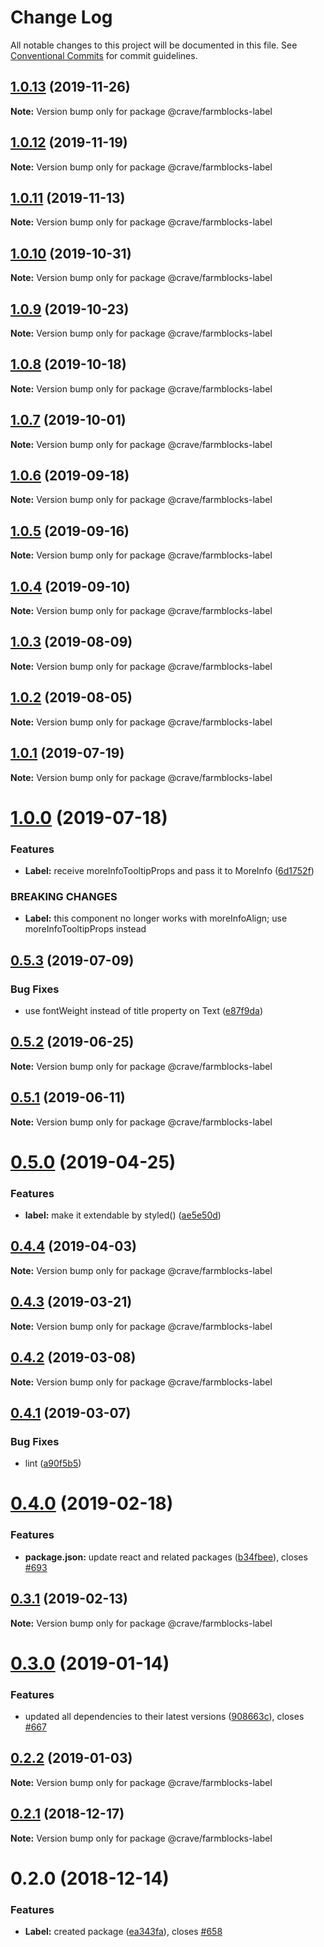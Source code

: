 # Change Log

All notable changes to this project will be documented in this file.
See [Conventional Commits](https://conventionalcommits.org) for commit guidelines.

## [1.0.13](https://github.com/CraveFood/farmblocks/compare/@crave/farmblocks-label@1.0.12...@crave/farmblocks-label@1.0.13) (2019-11-26)

**Note:** Version bump only for package @crave/farmblocks-label





## [1.0.12](https://github.com/CraveFood/farmblocks/compare/@crave/farmblocks-label@1.0.11...@crave/farmblocks-label@1.0.12) (2019-11-19)

**Note:** Version bump only for package @crave/farmblocks-label





## [1.0.11](https://github.com/CraveFood/farmblocks/compare/@crave/farmblocks-label@1.0.10...@crave/farmblocks-label@1.0.11) (2019-11-13)

**Note:** Version bump only for package @crave/farmblocks-label





## [1.0.10](https://github.com/CraveFood/farmblocks/compare/@crave/farmblocks-label@1.0.9...@crave/farmblocks-label@1.0.10) (2019-10-31)

**Note:** Version bump only for package @crave/farmblocks-label





## [1.0.9](https://github.com/CraveFood/farmblocks/compare/@crave/farmblocks-label@1.0.8...@crave/farmblocks-label@1.0.9) (2019-10-23)

**Note:** Version bump only for package @crave/farmblocks-label





## [1.0.8](https://github.com/CraveFood/farmblocks/compare/@crave/farmblocks-label@1.0.7...@crave/farmblocks-label@1.0.8) (2019-10-18)

**Note:** Version bump only for package @crave/farmblocks-label





## [1.0.7](https://github.com/CraveFood/farmblocks/compare/@crave/farmblocks-label@1.0.6...@crave/farmblocks-label@1.0.7) (2019-10-01)

**Note:** Version bump only for package @crave/farmblocks-label





## [1.0.6](https://github.com/CraveFood/farmblocks/compare/@crave/farmblocks-label@1.0.5...@crave/farmblocks-label@1.0.6) (2019-09-18)

**Note:** Version bump only for package @crave/farmblocks-label





## [1.0.5](https://github.com/CraveFood/farmblocks/compare/@crave/farmblocks-label@1.0.4...@crave/farmblocks-label@1.0.5) (2019-09-16)

**Note:** Version bump only for package @crave/farmblocks-label





## [1.0.4](https://github.com/CraveFood/farmblocks/compare/@crave/farmblocks-label@1.0.3...@crave/farmblocks-label@1.0.4) (2019-09-10)

**Note:** Version bump only for package @crave/farmblocks-label





## [1.0.3](https://github.com/CraveFood/farmblocks/compare/@crave/farmblocks-label@1.0.2...@crave/farmblocks-label@1.0.3) (2019-08-09)

**Note:** Version bump only for package @crave/farmblocks-label





## [1.0.2](https://github.com/CraveFood/farmblocks/compare/@crave/farmblocks-label@1.0.1...@crave/farmblocks-label@1.0.2) (2019-08-05)

**Note:** Version bump only for package @crave/farmblocks-label





## [1.0.1](https://github.com/CraveFood/farmblocks/compare/@crave/farmblocks-label@1.0.0...@crave/farmblocks-label@1.0.1) (2019-07-19)

**Note:** Version bump only for package @crave/farmblocks-label





# [1.0.0](https://github.com/CraveFood/farmblocks/compare/@crave/farmblocks-label@0.5.3...@crave/farmblocks-label@1.0.0) (2019-07-18)


### Features

* **Label:** receive moreInfoTooltipProps and pass it to MoreInfo ([6d1752f](https://github.com/CraveFood/farmblocks/commit/6d1752f))


### BREAKING CHANGES

* **Label:** this component no longer works with moreInfoAlign; use moreInfoTooltipProps instead





## [0.5.3](https://github.com/CraveFood/farmblocks/compare/@crave/farmblocks-label@0.5.2...@crave/farmblocks-label@0.5.3) (2019-07-09)


### Bug Fixes

* use fontWeight instead of title property on Text ([e87f9da](https://github.com/CraveFood/farmblocks/commit/e87f9da))





## [0.5.2](https://github.com/CraveFood/farmblocks/compare/@crave/farmblocks-label@0.5.1...@crave/farmblocks-label@0.5.2) (2019-06-25)

**Note:** Version bump only for package @crave/farmblocks-label





## [0.5.1](https://github.com/CraveFood/farmblocks/compare/@crave/farmblocks-label@0.5.0...@crave/farmblocks-label@0.5.1) (2019-06-11)

**Note:** Version bump only for package @crave/farmblocks-label





# [0.5.0](https://github.com/CraveFood/farmblocks/compare/@crave/farmblocks-label@0.4.4...@crave/farmblocks-label@0.5.0) (2019-04-25)


### Features

* **label:** make it extendable by styled() ([ae5e50d](https://github.com/CraveFood/farmblocks/commit/ae5e50d))





## [0.4.4](https://github.com/CraveFood/farmblocks/compare/@crave/farmblocks-label@0.4.3...@crave/farmblocks-label@0.4.4) (2019-04-03)

**Note:** Version bump only for package @crave/farmblocks-label





## [0.4.3](https://github.com/CraveFood/farmblocks/compare/@crave/farmblocks-label@0.4.2...@crave/farmblocks-label@0.4.3) (2019-03-21)

**Note:** Version bump only for package @crave/farmblocks-label





## [0.4.2](https://github.com/CraveFood/farmblocks/compare/@crave/farmblocks-label@0.4.1...@crave/farmblocks-label@0.4.2) (2019-03-08)

**Note:** Version bump only for package @crave/farmblocks-label





## [0.4.1](https://github.com/CraveFood/farmblocks/compare/@crave/farmblocks-label@0.4.0...@crave/farmblocks-label@0.4.1) (2019-03-07)


### Bug Fixes

* lint ([a90f5b5](https://github.com/CraveFood/farmblocks/commit/a90f5b5))





# [0.4.0](https://github.com/CraveFood/farmblocks/compare/@crave/farmblocks-label@0.3.1...@crave/farmblocks-label@0.4.0) (2019-02-18)


### Features

* **package.json:** update react and related packages ([b34fbee](https://github.com/CraveFood/farmblocks/commit/b34fbee)), closes [#693](https://github.com/CraveFood/farmblocks/issues/693)





## [0.3.1](https://github.com/CraveFood/farmblocks/compare/@crave/farmblocks-label@0.3.0...@crave/farmblocks-label@0.3.1) (2019-02-13)

**Note:** Version bump only for package @crave/farmblocks-label





# [0.3.0](https://github.com/CraveFood/farmblocks/compare/@crave/farmblocks-label@0.2.2...@crave/farmblocks-label@0.3.0) (2019-01-14)


### Features

* updated all dependencies to their latest versions ([908663c](https://github.com/CraveFood/farmblocks/commit/908663c)), closes [#667](https://github.com/CraveFood/farmblocks/issues/667)





<a name="0.2.2"></a>
## [0.2.2](https://github.com/CraveFood/farmblocks/compare/@crave/farmblocks-label@0.2.1...@crave/farmblocks-label@0.2.2) (2019-01-03)




**Note:** Version bump only for package @crave/farmblocks-label

<a name="0.2.1"></a>
## [0.2.1](https://github.com/CraveFood/farmblocks/compare/@crave/farmblocks-label@0.2.0...@crave/farmblocks-label@0.2.1) (2018-12-17)




**Note:** Version bump only for package @crave/farmblocks-label

<a name="0.2.0"></a>
# 0.2.0 (2018-12-14)


### Features

* **Label:** created package ([ea343fa](https://github.com/CraveFood/farmblocks/commit/ea343fa)), closes [#658](https://github.com/CraveFood/farmblocks/issues/658)
